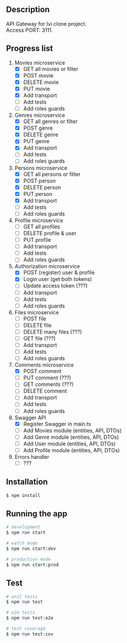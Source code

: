 ## Description

API Gateway for Ivi clone project.\
Access PORT: 3111.

## Progress list
1. Movies microservice
   - [x] GET all movies or filter
   - [x] POST movie
   - [x] DELETE movie
   - [x] PUT movie
   - [x] Add transport
   - [ ] Add tests
   - [ ] Add roles guards

2. Genres microservice
   - [x] GET all genres or filter
   - [x] POST genre
   - [x] DELETE genre
   - [x] PUT genre
   - [x] Add transport
   - [ ] Add tests
   - [ ] Add roles guards

3. Persons microservice
   - [x] GET all persons or filter
   - [x] POST person
   - [x] DELETE person
   - [x] PUT person
   - [x] Add transport
   - [ ] Add tests
   - [ ] Add roles guards

4. Profile microservice
   - [ ] GET all profiles
   - [ ] DELETE profile & user
   - [ ] PUT profile
   - [ ] Add transport
   - [ ] Add tests
   - [ ] Add roles guards

5. Authorization microservice
   - [x] POST (register) user & profile
   - [x] Login user (get both tokens)
   - [ ] Update access token (???)
   - [ ] Add transport
   - [ ] Add tests
   - [ ] Add roles guards

6. Files microservice
   - [ ] POST file
   - [ ] DELETE file
   - [ ] DELETE many files (???)
   - [ ] GET file (???)
   - [ ] Add transport
   - [ ] Add tests
   - [ ] Add roles guards

7. Comments microservice
   - [x] POST comment
   - [ ] PUT comment (???)
   - [ ] GET comments (???)
   - [ ] DELETE comment
   - [ ] Add transport
   - [ ] Add tests
   - [ ] Add roles guards

8. Swagger API
   - [x] Register Swagger in main.ts 
   - [ ] Add Movies module (entities, API, DTOs) 
   - [ ] Add Genre module (entities, API, DTOs)
   - [ ] Add User module (entities, API, DTOs)
   - [ ] Add Profile module (entities, API, DTOs)

9. Errors handler
   - [ ] ???

## Installation

```bash
$ npm install
```

## Running the app

```bash
# development
$ npm run start

# watch mode
$ npm run start:dev

# production mode
$ npm run start:prod
```

## Test

```bash
# unit tests
$ npm run test

# e2e tests
$ npm run test:e2e

# test coverage
$ npm run test:cov
```